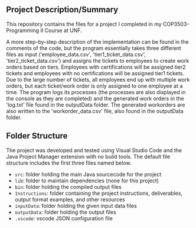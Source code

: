 ## Project Description/Summary

This repository contains the files for a project I completed in my COP3503-Programming II Course at UNF. 

A more step-by-step description of the implementation can be found in the comments of the code, but the program essentially takes three different files as input ('employee_data.csv', 'tier1_ticket_data.csv', 'tier2_ticket_data.csv') and assigns the tickets to employees to create work orders based on tiers. Employees with certifications will be assigned tier2 tickets and employees with no certifications will be assigned tier1 tickets. Due to the large number of tickets, all employees end up with multiple work orders, but each ticket/work order is only assigned to one employee at a time. The program logs its processes (the processes are also displayed in the console as they are completed) and the generated work orders in the 'log.txt' file found in the outputData folder. The generated workorders are also written to the 'workorder_data.csv' file, also found in the outputData folder. 

## Folder Structure

The project was developed and tested using Visual Studio Code and the Java Project Manager
extension with no build tools. The default file structure includes the first three files named below.

- `src`: folder holding the main Java sourcecode for the project
- `lib`: folder to maintain dependencies (none for this project)
- `bin`: folder holding the compiled output files
- `Instructions`:  folder containing the project instructions, deliverables, output format examples, and other resources
- `inputData`: folder holding the given input data files
- `outputData`: folder holding the output files
- `.vscode`: vscode JSON configuration file
